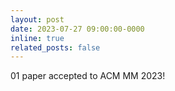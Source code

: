 ```yaml
---
layout: post
date: 2023-07-27 09:00:00-0000
inline: true
related_posts: false
---
```


01 paper accepted to ACM MM 2023!

